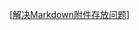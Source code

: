 



[[解决Markdown附件存放问题]]

[//begin]: # "Autogenerated link references for markdown compatibility"
[解决Markdown附件存放问题]: 解决Markdown附件存放问题 "解决Markdown附件存放问题"
[//end]: # "Autogenerated link references"